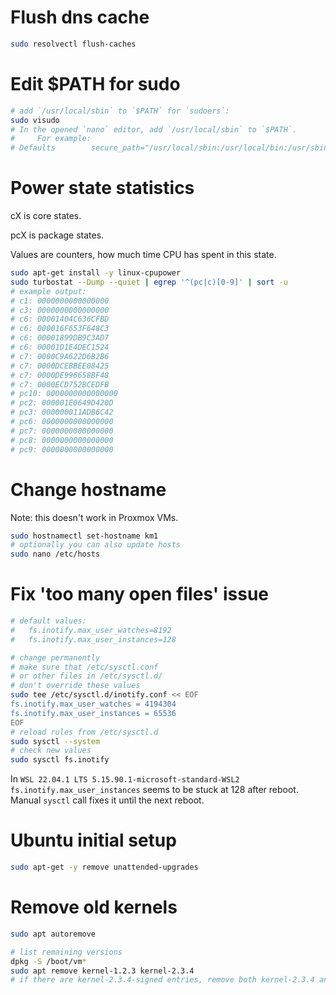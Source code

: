 
# Flush dns cache

```bash
sudo resolvectl flush-caches
```

# Edit $PATH for sudo

```bash
# add `/usr/local/sbin` to `$PATH` for `sudoers`:
sudo visudo
# In the opened `nano` editor, add `/usr/local/sbin` to `$PATH`.
#     For example:
# Defaults        secure_path="/usr/local/sbin:/usr/local/bin:/usr/sbin:/usr/bin:/sbin:/bin:/usr/local/sbin"
```

# Power state statistics

cX is core states.

pcX is package states.

Values are counters, how much time CPU has spent in this state.

```bash
sudo apt-get install -y linux-cpupower
sudo turbostat --Dump --quiet | egrep '^(pc|c)[0-9]' | sort -u
# example output:
# c1: 0000000000000000
# c3: 0000000000000000
# c6: 00001404C636CFBD
# c6: 000016F653F648C3
# c6: 00001899DB9C3AD7
# c6: 00001D1E4DEC1524
# c7: 0000C9A622D6B2B6
# c7: 0000DCEBBEE08425
# c7: 0000DE996658BF48
# c7: 0000ECD752BCEDFB
# pc10: 0000000000000000
# pc2: 000001E0649D420D
# pc3: 000000011ADB6C42
# pc6: 0000000000000000
# pc7: 0000000000000000
# pc8: 0000000000000000
# pc9: 0000000000000000
```

# Change hostname

Note: this doesn't work in Proxmox VMs.

```bash
sudo hostnamectl set-hostname km1
# optionally you can also update hosts
sudo nano /etc/hosts
```

# Fix 'too many open files' issue

```bash
# default values:
#   fs.inotify.max_user_watches=8192
#   fs.inotify.max_user_instances=128

# change permanently
# make sure that /etc/sysctl.conf
# or other files in /etc/sysctl.d/
# don't override these values
sudo tee /etc/sysctl.d/inotify.conf << EOF
fs.inotify.max_user_watches = 4194304
fs.inotify.max_user_instances = 65536
EOF
# reload rules from /etc/sysctl.d
sudo sysctl --system
# check new values
sudo sysctl fs.inotify
```

In `WSL 22.04.1 LTS 5.15.90.1-microsoft-standard-WSL2`
`fs.inotify.max_user_instances` seems to be stuck at 128 after reboot.
Manual `sysctl` call fixes it until the next reboot.

# Ubuntu initial setup

```bash
sudo apt-get -y remove unattended-upgrades
```

# Remove old kernels

```bash
sudo apt autoremove

# list remaining versions
dpkg -S /boot/vm*
sudo apt remove kernel-1.2.3 kernel-2.3.4
# if there are kernel-2.3.4-signed entries, remove both kernel-2.3.4 and kernel-2.3.4-signed at the same time
```
